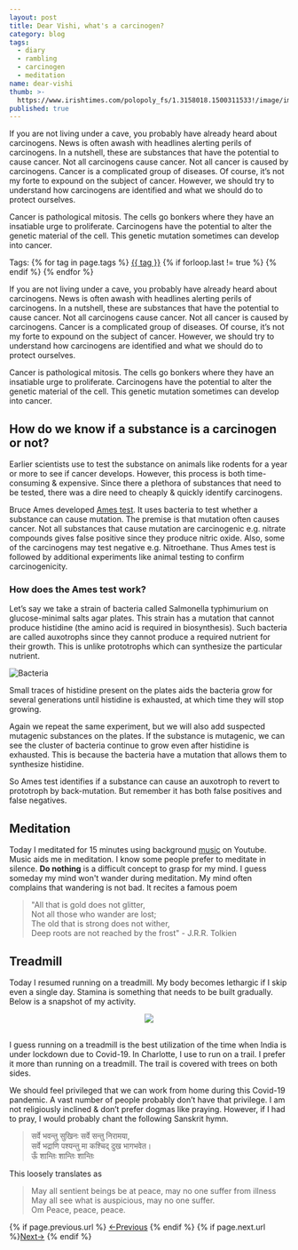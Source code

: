 ```yaml
---
layout: post
title: Dear Vishi, what's a carcinogen?
category: blog
tags:
  - diary
  - rambling
  - carcinogen
  - meditation
name: dear-vishi
thumb: >-
  https://www.irishtimes.com/polopoly_fs/1.3158018.1500311533!/image/image.jpg_gen/derivatives/box_620_330/image.jpg
published: true
---
```


<p>If you are not living under a cave, you probably have already heard about carcinogens. News is often awash with headlines alerting perils of carcinogens. In a nutshell, these are substances that have the potential to cause cancer. Not all carcinogens cause cancer. Not all cancer is caused by carcinogens. Cancer is a complicated group of diseases. Of course, it’s not my forte to expound on the subject of cancer. However, we should try to understand how carcinogens are identified and what we should do to protect ourselves.</p>

Cancer is pathological mitosis. The cells go bonkers where they have an insatiable urge to proliferate. Carcinogens have the potential to alter the genetic material of the cell. This genetic mutation sometimes can develop into cancer.<!-- truncate_here -->
<p>Tags: {% for tag in page.tags %} <a class="mytag" href="/tag/{{ tag }}" title="View posts tagged with &quot;{{ tag }}&quot;">{{ tag }}</a>  {% if forloop.last != true %} {% endif %} {% endfor %} </p>

If you are not living under a cave, you probably have already heard about carcinogens. News is often awash with headlines alerting perils of carcinogens. In a nutshell, these are substances that have the potential to cause cancer. Not all carcinogens cause cancer. Not all cancer is caused by carcinogens. Cancer is a complicated group of diseases. Of course, it’s not my forte to expound on the subject of cancer. However, we should try to understand how carcinogens are identified and what we should do to protect ourselves.

Cancer is pathological mitosis. The cells go bonkers where they have an insatiable urge to proliferate. Carcinogens have the potential to alter the genetic material of the cell. This genetic mutation sometimes can develop into cancer.

## How do we know if a substance is a carcinogen or not?

Earlier scientists use to test the substance on animals like rodents for a year or more to see if cancer develops. However, this process is both time-consuming & expensive. Since there a plethora of substances that need to be tested, there was a dire need to cheaply & quickly identify carcinogens.

Bruce Ames developed [Ames test](https://en.wikipedia.org/wiki/Ames_test). It uses bacteria to test whether a substance can cause mutation. The premise is that mutation often causes cancer. Not all substances that cause mutation are carcinogenic e.g. nitrate compounds gives false positive since they produce nitric oxide. Also, some of the carcinogens may test negative e.g. Nitroethane. Thus Ames test is followed by additional experiments like animal testing to confirm carcinogenicity.

### How does the Ames test work?

Let’s say we take a strain of bacteria called Salmonella typhimurium on glucose-minimal salts agar plates. This strain has a mutation that cannot produce histidine (the amino acid is required in biosynthesis). Such bacteria are called auxotrophs since they cannot produce a required nutrient for their growth. This is unlike prototrophs which can synthesize the particular nutrient.

![Bacteria](https://cdn.britannica.com/24/123224-004-C1A4B848/Salmonella-typhimurium.jpg)

Small traces of histidine present on the plates aids the bacteria grow for several generations until histidine is exhausted, at which time they will stop growing.

Again we repeat the same experiment, but we will also add suspected mutagenic substances on the plates. If the substance is mutagenic, we can see the cluster of bacteria continue to grow even after histidine is exhausted. This is because the bacteria have a mutation that allows them to synthesize histidine.

So Ames test identifies if a substance can cause an auxotroph to revert to prototroph by back-mutation. But remember it has both false positives and false negatives.

## Meditation

Today I meditated for 15 minutes using background [music](https://www.youtube.com/watch?v=WZKW2Hq2fks&list=LL&index=1) on Youtube. Music aids me in meditation. I know some people prefer to meditate in silence. **Do nothing** is a difficult concept to grasp for my mind. I guess someday my mind won't wander during meditation. My mind often complains that wandering is not bad. It recites a famous poem


> "All that is gold does not glitter,<br /> 
> Not all those who wander are lost;<br /> 
> The old that is strong does not wither,<br /> 
> Deep roots are not reached by the frost" - J.R.R. Tolkien


## Treadmill


Today I resumed running on a treadmill. My body becomes lethargic if I skip even a single day. Stamina is something that needs to be built gradually. Below is a snapshot of my activity.

<center>
<a target="_blank" href="https://connect.garmin.com/modern/activity/embed/6874324160">
<img src="https://i.imgur.com/Wx29yMH.png">
</a>
</center>
<br>

I guess running on a treadmill is the best utilization of the time when India is under lockdown due to Covid-19. In Charlotte, I use to run on a trail. I prefer it more than running on a treadmill. The trail is covered with trees on both sides. 

We should feel privileged that we can work from home during this Covid-19 pandemic. A vast number of people probably don’t have that privilege. I am not religiously inclined & don’t prefer dogmas like praying. However, if I had to pray, I would probably chant the following Sanskrit hymn.

> सर्वे भवन्तु सुखिनः सर्वे सन्तु निरामया,<br/>
> सर्वे भद्राणि पश्यन्तु मा कश्चिद् दुख भागभवेत।<br/>
> ऊँ शान्तिः शान्तिः शान्तिः <br/>

This loosely translates as 

> May all sentient beings be at peace, may no one suffer from illness <br/>
> May all see what is auspicious, may no one suffer. <br/>
> Om Peace, peace, peace.

<nav class="pagination clear" style="padding-bottom:20px;">
{% if page.previous.url %} <a class="prev-item" href="{{page.previous.url}}" title="Previous Post: {{page.previous.title}}">&larr;Previous</a>   {% endif %}  {% if page.next.url %}<a class="next-item" href="{{page.next.url}}" title="Next Post: {{page.next.title}}">Next&rarr;</a>         {% endif %}
</nav>
